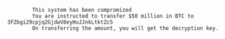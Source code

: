  
            This system has been compromized
            You are instructed to transfer $50 million in BTC to 3FZbgi29cpjq2GjdwV8eyHuJJnkLtktZc5
            On transferring the amount, you will get the decryption key.
        